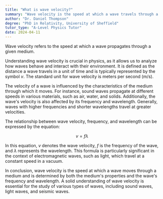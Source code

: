 ```yaml
---
title: "What is wave velocity?"
summary: "Wave velocity is the speed at which a wave travels through a medium."
author: "Dr. Daniel Thompson"
degree: "PhD in Relativity, University of Sheffield"
tutor_type: "A-Level Physics Tutor"
date: 2024-04-11
---
```


Wave velocity refers to the speed at which a wave propagates through a given medium.

Understanding wave velocity is crucial in physics, as it allows us to analyze how waves behave and interact with their environment. It is defined as the distance a wave travels in a unit of time and is typically represented by the symbol $v$. The standard unit for wave velocity is meters per second (m/s).

The velocity of a wave is influenced by the characteristics of the medium through which it moves. For instance, sound waves propagate at different speeds in various materials, such as air, water, and solids. Additionally, the wave's velocity is also affected by its frequency and wavelength. Generally, waves with higher frequencies and shorter wavelengths travel at greater velocities.

The relationship between wave velocity, frequency, and wavelength can be expressed by the equation:

$$
v = f \lambda
$$

In this equation, $v$ denotes the wave velocity, $f$ is the frequency of the wave, and $\lambda$ represents the wavelength. This formula is particularly significant in the context of electromagnetic waves, such as light, which travel at a constant speed in a vacuum.

In conclusion, wave velocity is the speed at which a wave moves through a medium and is determined by both the medium's properties and the wave's frequency and wavelength. A solid understanding of wave velocity is essential for the study of various types of waves, including sound waves, light waves, and seismic waves.
    
